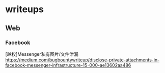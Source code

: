 # writeups

## Web

### Facebook

[越权]Messenger私有图片/文件泄漏 https://medium.com/bugbountywriteup/disclose-private-attachments-in-facebook-messenger-infrastructure-15-000-ae13602aa486
